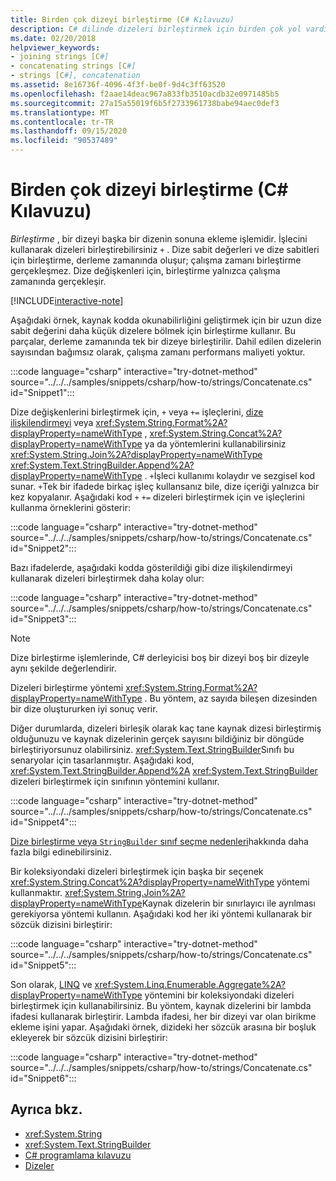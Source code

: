 ```yaml
---
title: Birden çok dizeyi birleştirme (C# Kılavuzu)
description: C# dilinde dizeleri birleştirmek için birden çok yol vardır. Seçenekleri ve farklı seçimlerin arkasındaki nedenleri öğrenin.
ms.date: 02/20/2018
helpviewer_keywords:
- joining strings [C#]
- concatenating strings [C#]
- strings [C#], concatenation
ms.assetid: 8e16736f-4096-4f3f-be0f-9d4c3ff63520
ms.openlocfilehash: f2aae14deac967a833fb3510acdb32e0971485b5
ms.sourcegitcommit: 27a15a55019f6b5f2733961738babe94aec0def3
ms.translationtype: MT
ms.contentlocale: tr-TR
ms.lasthandoff: 09/15/2020
ms.locfileid: "90537489"
---
```

# <a name="how-to-concatenate-multiple-strings-c-guide"></a>Birden çok dizeyi birleştirme (C# Kılavuzu)

*Birleştirme* , bir dizeyi başka bir dizenin sonuna ekleme işlemidir. İşlecini kullanarak dizeleri birleştirebilirsiniz `+` . Dize sabit değerleri ve dize sabitleri için birleştirme, derleme zamanında oluşur; çalışma zamanı birleştirme gerçekleşmez. Dize değişkenleri için, birleştirme yalnızca çalışma zamanında gerçekleşir.

[!INCLUDE[interactive-note](~/includes/csharp-interactive-note.md)]

Aşağıdaki örnek, kaynak kodda okunabilirliğini geliştirmek için bir uzun dize sabit değerini daha küçük dizelere bölmek için birleştirme kullanır. Bu parçalar, derleme zamanında tek bir dizeye birleştirilir. Dahil edilen dizelerin sayısından bağımsız olarak, çalışma zamanı performans maliyeti yoktur.

:::code language="csharp" interactive="try-dotnet-method" source="../../../samples/snippets/csharp/how-to/strings/Concatenate.cs" id="Snippet1":::

Dize değişkenlerini birleştirmek için, `+` veya `+=` işleçlerini, [dize ilişkilendirmeyi](../language-reference/tokens/interpolated.md) veya <xref:System.String.Format%2A?displayProperty=nameWithType> , <xref:System.String.Concat%2A?displayProperty=nameWithType> ya da yöntemlerini kullanabilirsiniz <xref:System.String.Join%2A?displayProperty=nameWithType> <xref:System.Text.StringBuilder.Append%2A?displayProperty=nameWithType> . `+`İşleci kullanımı kolaydır ve sezgisel kod sunar. `+`Tek bir ifadede birkaç işleç kullansanız bile, dize içeriği yalnızca bir kez kopyalanır. Aşağıdaki kod `+` `+=` dizeleri birleştirmek için ve işleçlerini kullanma örneklerini gösterir:

:::code language="csharp" interactive="try-dotnet-method" source="../../../samples/snippets/csharp/how-to/strings/Concatenate.cs" id="Snippet2":::

Bazı ifadelerde, aşağıdaki kodda gösterildiği gibi dize ilişkilendirmeyi kullanarak dizeleri birleştirmek daha kolay olur:

:::code language="csharp" interactive="try-dotnet-method" source="../../../samples/snippets/csharp/how-to/strings/Concatenate.cs" id="Snippet3":::

> [!NOTE]
> Dize birleştirme işlemlerinde, C# derleyicisi boş bir dizeyi boş bir dizeyle aynı şekilde değerlendirir.

Dizeleri birleştirme yöntemi <xref:System.String.Format%2A?displayProperty=nameWithType> . Bu yöntem, az sayıda bileşen dizesinden bir dize oluştururken iyi sonuç verir.

Diğer durumlarda, dizeleri birleşik olarak kaç tane kaynak dizesi birleştirmiş olduğunuzu ve kaynak dizelerinin gerçek sayısını bildiğiniz bir döngüde birleştiriyorsunuz olabilirsiniz. <xref:System.Text.StringBuilder>Sınıfı bu senaryolar için tasarlanmıştır. Aşağıdaki kod, <xref:System.Text.StringBuilder.Append%2A> <xref:System.Text.StringBuilder> dizeleri birleştirmek için sınıfının yöntemini kullanır.

:::code language="csharp" interactive="try-dotnet-method" source="../../../samples/snippets/csharp/how-to/strings/Concatenate.cs" id="Snippet4":::

[Dize birleştirme veya `StringBuilder` sınıf seçme nedenleri](/dotnet/api/system.text.stringbuilder#the-string-and-stringbuilder-types)hakkında daha fazla bilgi edinebilirsiniz.

Bir koleksiyondaki dizeleri birleştirmek için başka bir seçenek <xref:System.String.Concat%2A?displayProperty=nameWithType> yöntemi kullanmaktır. <xref:System.String.Join%2A?displayProperty=nameWithType>Kaynak dizelerin bir sınırlayıcı ile ayrılması gerekiyorsa yöntemi kullanın. Aşağıdaki kod her iki yöntemi kullanarak bir sözcük dizisini birleştirir:

:::code language="csharp" interactive="try-dotnet-method" source="../../../samples/snippets/csharp/how-to/strings/Concatenate.cs" id="Snippet5":::

Son olarak, [LINQ](../programming-guide/concepts/linq/index.md) ve <xref:System.Linq.Enumerable.Aggregate%2A?displayProperty=nameWithType> yöntemini bir koleksiyondaki dizeleri birleştirmek için kullanabilirsiniz. Bu yöntem, kaynak dizelerini bir lambda ifadesi kullanarak birleştirir. Lambda ifadesi, her bir dizeyi var olan birikme ekleme işini yapar. Aşağıdaki örnek, dizideki her sözcük arasına bir boşluk ekleyerek bir sözcük dizisini birleştirir:

:::code language="csharp" interactive="try-dotnet-method" source="../../../samples/snippets/csharp/how-to/strings/Concatenate.cs" id="Snippet6":::

## <a name="see-also"></a>Ayrıca bkz.

- <xref:System.String>
- <xref:System.Text.StringBuilder>
- [C# programlama kılavuzu](../programming-guide/index.md)
- [Dizeler](../programming-guide/strings/index.md)
